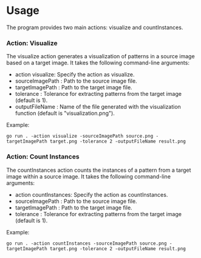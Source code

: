 # Usage
The program provides two main actions: visualize and countInstances.

### Action: Visualize
The visualize action generates a visualization of patterns in a source image based on a target image. It takes the following command-line arguments:

- action visualize: Specify the action as visualize.
- sourceImagePath <path>: Path to the source image file.
- targetImagePath <path>: Path to the target image file.
- tolerance <value>: Tolerance for extracting patterns from the target image (default is 1).
- outputFileName <filename>: Name of the file generated with the visualization function (default is "visualization.png").
  
Example:

```
go run . -action visualize -sourceImagePath source.png -targetImagePath target.png -tolerance 2 -outputFileName result.png
```

### Action: Count Instances
The countInstances action counts the instances of a pattern from a target image within a source image. It takes the following command-line arguments:

- action countInstances: Specify the action as countInstances.
- sourceImagePath <path>: Path to the source image file.
- targetImagePath <path>: Path to the target image file.
- tolerance <value>: Tolerance for extracting patterns from the target image (default is 1).
  
Example:

```
go run . -action countInstances -sourceImagePath source.png -targetImagePath target.png -tolerance 2 -outputFileName result.png
```